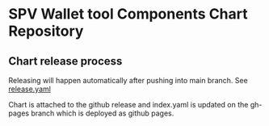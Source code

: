 # SPV Wallet tool Components Chart Repository

## Chart release process

Releasing will happen automatically after pushing into main branch. See [release.yaml](.github%2Fworkflows%2Frelease.yaml)

Chart is attached to the github release and index.yaml is updated on the gh-pages branch which is deployed as github pages.
